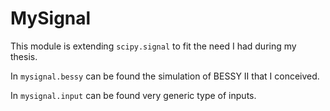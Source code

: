 # MySignal

This module is extending `scipy.signal` to fit the need I had during my thesis.

In `mysignal.bessy` can be found the simulation of BESSY II that I conceived.

In `mysignal.input` can be found very generic type of inputs.

